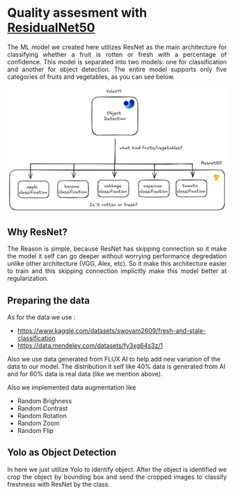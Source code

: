 # Quality assesment with [ResidualNet50](https://arxiv.org/abs/1512.03385)

<div align="justify">

The ML model we created here utilizes ResNet as the main architecture for classifying whether a fruit is rotten or fresh with a percentage of confidence. This model is separated into two models: one for classification and another for object detection. The entire model supports only five categories of fruits and vegetables, as you can see below.

</div>

![Architecture](./content/arch.png)



## Why ResNet?
<div align="justify">
The Reason is simple, because ResNet has skipping connection so it make the model it self can go deeper without worrying performance degredation unlike other architecture (VGG, Alex, etc). So it make this architecture easier to train and this skipping connection implicitly make this model better at regularization. 
</div>

## Preparing the data
As for the data we use : 
- https://www.kaggle.com/datasets/swoyam2609/fresh-and-stale-classification
- https://data.mendeley.com/datasets/fy3xg64s3z/1

Also we use data generated from FLUX AI to help add new variation of the data to our model. The distribution it self like 40% data is generated from AI and for 60% data is real data (like we mention above). 

Also we implemented data augmentation like 
- Random Brighness
- Random Contrast
- Random Rotation
- Random Zoom
- Random Flip 

## Yolo as Object Detection
<div align="justify">
In here we just utilize Yolo to identify object. After the object is identified we crop the object by bounding box and send the cropped images to classify freshness with ResNet by the class. 
</div>